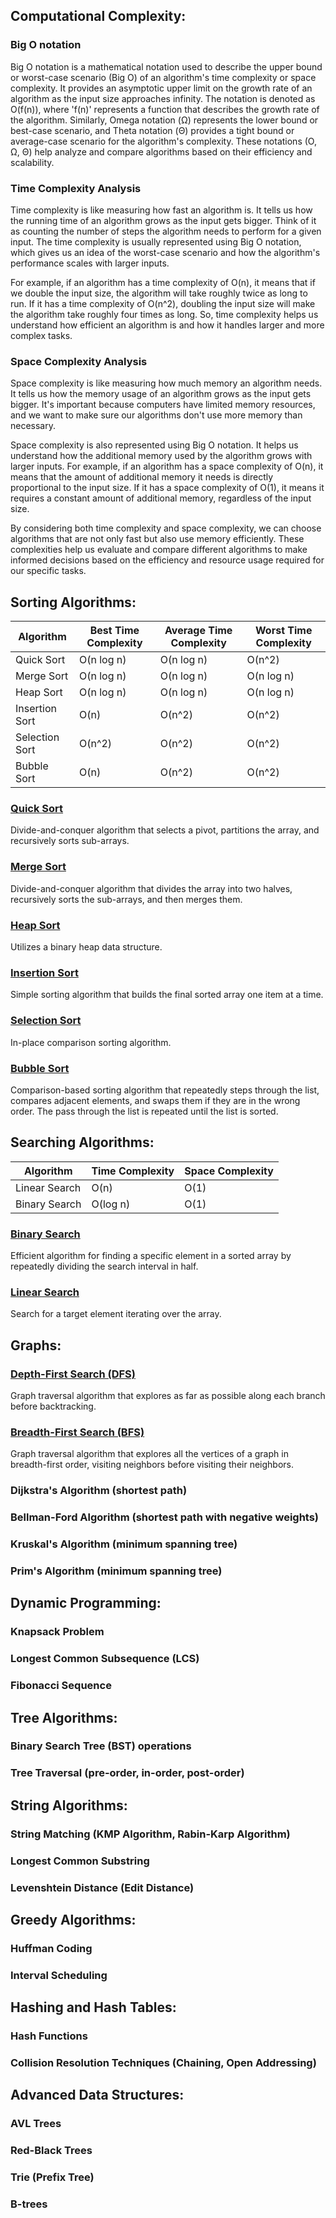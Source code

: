 
## Computational Complexity:

### Big O notation
Big O notation is a mathematical notation used to describe the upper bound or worst-case scenario (Big O) of an algorithm's time complexity or space complexity. It provides an asymptotic upper limit on the growth rate of an algorithm as the input size approaches infinity. The notation is denoted as O(f(n)), where 'f(n)' represents a function that describes the growth rate of the algorithm. Similarly, Omega notation (Ω) represents the lower bound or best-case scenario, and Theta notation (Θ) provides a tight bound or average-case scenario for the algorithm's complexity. These notations (O, Ω, Θ) help analyze and compare algorithms based on their efficiency and scalability.


### Time Complexity Analysis
Time complexity is like measuring how fast an algorithm is. It tells us how the running time of an algorithm grows as the input gets bigger. Think of it as counting the number of steps the algorithm needs to perform for a given input. The time complexity is usually represented using Big O notation, which gives us an idea of the worst-case scenario and how the algorithm's performance scales with larger inputs.

For example, if an algorithm has a time complexity of O(n), it means that if we double the input size, the algorithm will take roughly twice as long to run. If it has a time complexity of O(n^2), doubling the input size will make the algorithm take roughly four times as long. So, time complexity helps us understand how efficient an algorithm is and how it handles larger and more complex tasks.

### Space Complexity Analysis
Space complexity is like measuring how much memory an algorithm needs. It tells us how the memory usage of an algorithm grows as the input gets bigger. It's important because computers have limited memory resources, and we want to make sure our algorithms don't use more memory than necessary.

Space complexity is also represented using Big O notation. It helps us understand how the additional memory used by the algorithm grows with larger inputs. For example, if an algorithm has a space complexity of O(n), it means that the amount of additional memory it needs is directly proportional to the input size. If it has a space complexity of O(1), it means it requires a constant amount of additional memory, regardless of the input size.

By considering both time complexity and space complexity, we can choose algorithms that are not only fast but also use memory efficiently. These complexities help us evaluate and compare different algorithms to make informed decisions based on the efficiency and resource usage required for our specific tasks.

## Sorting Algorithms:

| Algorithm | Best Time Complexity | Average Time Complexity | Worst Time Complexity |
| ----------------- | ------------------- | ----------------------- | -------------------- |
| Quick Sort        | O(n log n)          | O(n log n)              | O(n^2)               |
| Merge Sort        | O(n log n)          | O(n log n)              | O(n log n)           |
| Heap Sort         | O(n log n)          | O(n log n)              | O(n log n)           |
| Insertion Sort    | O(n)                | O(n^2)                  | O(n^2)               |
| Selection Sort    | O(n^2)              | O(n^2)                  | O(n^2)               |
| Bubble Sort       | O(n)                | O(n^2)                  | O(n^2)               |


### [Quick Sort](./sorting/quick.go)
Divide-and-conquer algorithm that selects a pivot, partitions the array, and recursively sorts sub-arrays. 

### [Merge Sort](./sorting/merge.go)
Divide-and-conquer algorithm that divides the array into two halves,
recursively sorts the sub-arrays, and then merges them.

### [Heap Sort](./sorting/heap.go)
Utilizes a binary heap data structure.

### [Insertion Sort](./sorting/insertion.go)
Simple sorting algorithm that builds the final sorted array
one item at a time.

### [Selection Sort](./sorting/selection.go)
In-place comparison sorting algorithm.

### [Bubble Sort](./sorting/bubble.go)
Comparison-based sorting algorithm that repeatedly steps through the list,
compares adjacent elements, and swaps them if they are in the wrong order.
The pass through the list is repeated until the list is sorted.

## Searching Algorithms:

| Algorithm              | Time Complexity       | Space Complexity      |
|------------------------|-----------------------|-----------------------|
| Linear Search          | O(n)                  | O(1)                  |
| Binary Search          | O(log n)              | O(1)                  |


### [Binary Search](./searching/binary.go)
Efficient algorithm for finding a specific element in a sorted array by repeatedly dividing the search interval in half.

### [Linear Search](./searching/linear.go)
Search for a target element iterating over the array.


## Graphs:

### [Depth-First Search (DFS)](./graph/dfs.go)
Graph traversal algorithm that explores as far as possible along each branch before backtracking.

### [Breadth-First Search (BFS)](./graph/bfs.go)
Graph traversal algorithm that explores all the vertices of a graph in breadth-first order, visiting neighbors before visiting their neighbors.

### Dijkstra's Algorithm (shortest path)
### Bellman-Ford Algorithm (shortest path with negative weights)
### Kruskal's Algorithm (minimum spanning tree)
### Prim's Algorithm (minimum spanning tree)

## Dynamic Programming:

### Knapsack Problem
### Longest Common Subsequence (LCS)
### Fibonacci Sequence


## Tree Algorithms:

### Binary Search Tree (BST) operations
### Tree Traversal (pre-order, in-order, post-order)


## String Algorithms:

### String Matching (KMP Algorithm, Rabin-Karp Algorithm)
### Longest Common Substring
### Levenshtein Distance (Edit Distance)


## Greedy Algorithms:

### Huffman Coding
### Interval Scheduling


## Hashing and Hash Tables:

### Hash Functions
### Collision Resolution Techniques (Chaining, Open Addressing)

## Advanced Data Structures:

### AVL Trees
### Red-Black Trees
### Trie (Prefix Tree)
### B-trees
